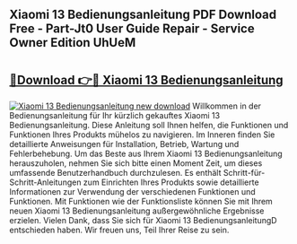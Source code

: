 ## Xiaomi 13 Bedienungsanleitung PDF Download Free - Part-Jt0 User Guide Repair - Service Owner Edition UhUeM

# <h2><a href="http://df23ih.blite.top/?on=Xiaomi+13+Bedienungsanleitung">🔗Download 👉🔴 Xiaomi 13 Bedienungsanleitung</a></h2>

[![Xiaomi 13 Bedienungsanleitung new download](https://i.imgur.com/lujVjoI.png)](http://df23ih.blite.top/?on=Xiaomi+13+Bedienungsanleitung)
Willkommen in der Bedienungsanleitung für Ihr kürzlich gekauftes Xiaomi 13 Bedienungsanleitung. Diese Anleitung soll Ihnen helfen, die Funktionen und Funktionen Ihres Produkts mühelos zu navigieren. Im Inneren finden Sie detaillierte Anweisungen für Installation, Betrieb, Wartung und Fehlerbehebung. Um das Beste aus Ihrem Xiaomi 13 Bedienungsanleitung herauszuholen, nehmen Sie sich bitte einen Moment Zeit, um dieses umfassende Benutzerhandbuch durchzulesen. Es enthält Schritt-für-Schritt-Anleitungen zum Einrichten Ihres Produkts sowie detaillierte Informationen zur Verwendung der verschiedenen Funktionen und Funktionen. Mit Funktionen wie der Funktionsliste können Sie mit Ihrem neuen Xiaomi 13 Bedienungsanleitung außergewöhnliche Ergebnisse erzielen. Vielen Dank, dass Sie sich für Xiaomi 13 BedienungsanleitungD entschieden haben. Wir freuen uns, Teil Ihrer Reise zu sein.
